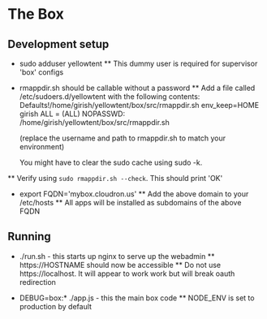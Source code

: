 The Box
=======

Development setup
-----------------
* sudo adduser yellowtent
** This dummy user is required for supervisor 'box' configs

* rmappdir.sh should be callable without a password
** Add a file called /etc/sudoers.d/yellowtent with the following contents:
   Defaults!/home/girish/yellowtent/box/src/rmappdir.sh env_keep=HOME
   girish ALL = (ALL) NOPASSWD: /home/girish/yellowtent/box/src/rmappdir.sh

   (replace the username and path to rmappdir.sh to match your environment)

   You might have to clear the sudo cache using sudo -k.

** Verify using `sudo rmappdir.sh --check`. This should print 'OK'

* export FQDN='mybox.cloudron.us'
** Add the above domain to your /etc/hosts
** All apps will be installed as subdomains of the above FQDN

Running
-------
* ./run.sh - this starts up nginx to serve up the webadmin
** https://HOSTNAME should now be accessible
** Do not use https://localhost. It will appear to work work but will break oauth redirection

* DEBUG=box:* ./app.js - this the main box code
** NODE_ENV is set to production by default
